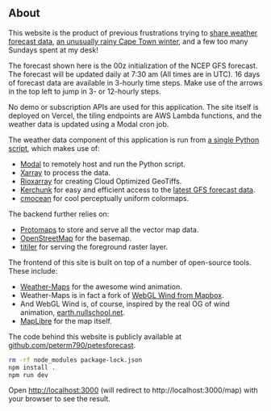## About

This website is the product of previous frustrations trying to [share weather forecast data](https://petemarsh.com/wrf), [an unusually rainy Cape Town winter](https://www.weathersa.co.za/Documents/Corporate/Record_Rains_July_2024_Media_Release_12August_2024_12082024154436.pdf), and a few too many Sundays spent at my desk!

The forecast shown here is the 00z initialization of the NCEP GFS forecast. The forecast will be updated daily at 7:30 am (All times are in UTC). 16 days of forecast data are available in 3-hourly time steps. Make use of the arrows in the top left to jump in 3- or 12-hourly steps.

No demo or subscription APIs are used for this application. The site itself is deployed on Vercel, the tiling endpoints are AWS Lambda functions, and the weather data is updated using a Modal cron job.

The weather data component of this application is run from [a single Python script](https://gist.github.com/peterm790/97cb15037f6b51ea86e3bc8d448eb141), which makes use of:

- [Modal](https://modal.com) to remotely host and run the Python script.
- [Xarray](https://docs.xarray.dev/en/stable/#) to process the data.
- [Rioxarray](https://github.com/corteva/rioxarray) for creating Cloud Optimized GeoTiffs.
- [Kerchunk](https://github.com/fsspec/kerchunk) for easy and efficient access to the [latest GFS forecast data](https://github.com/peterm790/lambda_GFS_reference).
- [cmocean](https://github.com/matplotlib/cmocean) for cool perceptually uniform colormaps.

The backend further relies on:

- [Protomaps](https://protomaps.com) to store and serve all the vector map data.
- [OpenStreetMap](https://www.openstreetmap.org/#map=6/-28.68/24.68) for the basemap.
- [titiler](https://github.com/developmentseed/titiler) for serving the foreground raster layer.

The frontend of this site is built on top of a number of open-source tools. These include:

- [Weather-Maps](https://github.com/fbrosda/weather-maps) for the awesome wind animation.
- Weather-Maps is in fact a fork of [WebGL Wind from Mapbox](https://github.com/mapbox/webgl-wind).
- And WebGL Wind is, of course, inspired by the real OG of wind animation, [earth.nullschool.net](https://earth.nullschool.net).
- [MapLibre](https://maplibre.org) for the map itself.

The code behind this website is publicly available at [github.com/peterm790/petesforecast](https://github.com/peterm790/petesforecast).

```bash
rm -rf node_modules package-lock.json
npm install .
npm run dev
```

Open [http://localhost:3000](http://localhost:3000)  (will redirect to http://localhost:3000/map) with your browser to see the result.
